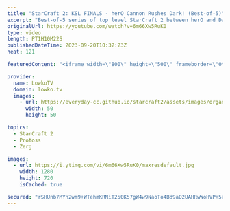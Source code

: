 ```yaml
---
title: "StarCraft 2: KSL FINALS - herO Cannon Rushes Dark! (Best-of-5)"
excerpt: "Best-of-5 series of top level StarCraft 2 between herO and Dark. This Protoss versus Zerg is one of the most chaotic games of SC2 I've recently seen. These pro gamers are team mates, friends and practice partners and it clearly shows. This series is the finals of the Korean StarCraft League, the KSL."
originalUrl: https://youtube.com/watch?v=6m66Xw5RuK0
type: video
length: PT1H10M22S
publishedDateTime: 2023-09-20T10:32:23Z
heat: 121

featuredContent: "<iframe width=\"800\" height=\"500\" frameborder=\"0\" src=\"https://www.youtube.com/embed/6m66Xw5RuK0\" allow=\"accelerometer; autoplay; encrypted-media; gyroscope; picture-in-picture\" allowfullscreen></iframe>"

provider:
  name: LowkoTV
  domain: lowko.tv
  images:
    - url: https://everyday-cc.github.io/starcraft2/assets/images/organizations/lowko.tv-50x50.jpg
      width: 50
      height: 50

topics:
  - StarCraft 2
  - Protoss
  - Zerg

images:
  - url: https://i.ytimg.com/vi/6m66Xw5RuK0/maxresdefault.jpg
    width: 1280
    height: 720
    isCached: true

secured: "rSHUnb7MYn2wm9+WTehmKRNiT250K57gW4w9NaoTo4Bd9aO2UAHRwWoHVP+5a3D9MpXC90sqNbkncpg4IP2MuC1oHACGa0vtEJgxQBN7DXWORejnG0EnQsq+55imw0gqqHJfTOC/dehuM57MIItMh0gRmke4U80Dx4sKfeMSkQZdmxQyPbc53tVSMXBDQ+kkjYAxBItsP+4uHiSx2g1R/TPKgzbglfvLAOwpaCsZ+9/RXnMcFyOiMfMzrNqTNVqm6X2vTRrI+6J1hNiQO+cvSztc725XpQ9O2MbdwHjLyw9mqvxay2BLhubpzcCQZDx8b6i8oEYUc/momrSvggLINysfE/zfhh4IlzdBe4aLthLrDBy5xa/3SKBHEwJoWJzdjNz5JmhjxslKhCmJpjWwHCgelyCdV0TFgpPWTw4/U3FeLz7r21ObUrKxOiom70mH;uidq8fhBVGQu/d7ZCTXv6A=="
---
```



